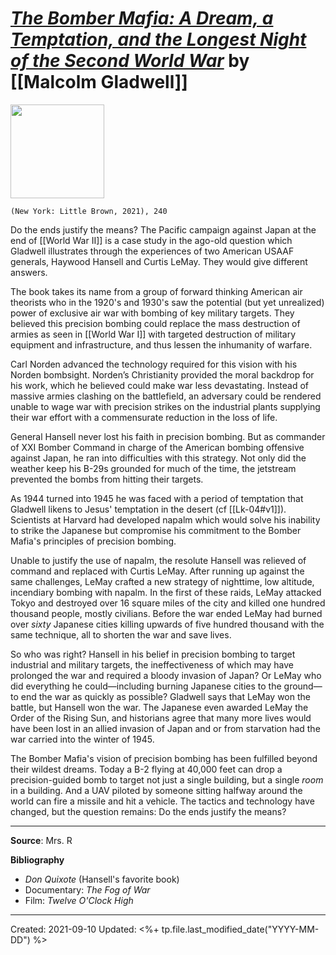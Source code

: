 
# [*The Bomber Mafia: A Dream, a Temptation, and the Longest Night of the Second World War*](https://www.amazon.com/Bomber-Mafia-Temptation-Longest-Second/dp/0316296619) by [[Malcolm Gladwell]]

<img src="https://images-na.ssl-images-amazon.com/images/I/5186gX0ZCKL._SX334_BO1,204,203,200_.jpg" width=150>

`(New York: Little Brown, 2021), 240`

Do the ends justify the means? The Pacific campaign against Japan at the end of [[World War II]] is a case study in the ago-old question which Gladwell illustrates through the experiences of two American USAAF generals, Haywood Hansell and Curtis LeMay. They would give different answers. 

The book takes its name from a group of forward thinking American air theorists who in the 1920's and 1930's saw the potential (but yet unrealized) power of exclusive air war with bombing of key military targets. They believed this precision bombing could replace the mass destruction of armies as seen in [[World War I]] with targeted destruction of military equipment and infrastructure, and thus lessen the inhumanity of warfare. 

Carl Norden advanced the technology required for this vision with his Norden bombsight. Norden’s Christianity provided the moral backdrop for his work, which he believed could make war less devastating. Instead of massive armies clashing on the battlefield, an adversary could be rendered unable to wage war with precision strikes on the industrial plants supplying their war effort with a commensurate reduction in the loss of life. 

General Hansell never lost his faith in precision bombing. But as commander of XXI Bomber Command in charge of the American bombing offensive against Japan, he ran into difficulties with this strategy. Not only did the weather keep his B-29s grounded for much of the time, the jetstream prevented the bombs from hitting their targets.

As 1944 turned into 1945 he was faced with a period of temptation that Gladwell likens to Jesus' temptation in the desert (cf [[Lk-04#v1]]). Scientists at Harvard had developed napalm which would solve his inability to strike the Japanese but compromise his commitment to the Bomber Mafia's principles of precision bombing. 

Unable to justify the use of napalm, the resolute Hansell was relieved of command and replaced with Curtis LeMay. After running up against the same challenges, LeMay crafted a new strategy of nighttime, low altitude, incendiary bombing with napalm. In the first of these raids, LeMay attacked Tokyo and destroyed over 16 square miles of the city and killed one hundred thousand people, mostly civilians. Before the war ended LeMay had burned over *sixty* Japanese cities killing upwards of five hundred thousand with the same technique, all to shorten the war and save lives. 

So who was right? Hansell in his belief in precision bombing to target industrial and military targets, the ineffectiveness of which may have prolonged the war and required a bloody invasion of Japan? Or LeMay who did everything he could—including burning Japanese cities to the ground—to end the war as quickly as possible? Gladwell says that LeMay won the battle, but Hansell won the war. The Japanese even awarded LeMay the Order of the Rising Sun, and historians agree that many more lives would have been lost in an allied invasion of Japan and or from starvation had the war carried into the winter of 1945.

The Bomber Mafia's vision of precision bombing has been fulfilled beyond their wildest dreams. Today a B-2 flying at 40,000 feet can drop a precision-guided bomb to target not just a single building, but a single *room* in a building. And a UAV piloted by someone sitting halfway around the world can fire a missile and hit a vehicle. The tactics and technology have changed, but the question remains: Do the ends justify the means?

--- 
**Source**: Mrs. R

**Bibliography**

- *Don Quixote* (Hansell's favorite book)
- Documentary: *The Fog of War*
- Film: *Twelve O'Clock High*

---
Created: 2021-09-10
Updated: <%+ tp.file.last_modified_date("YYYY-MM-DD") %>

